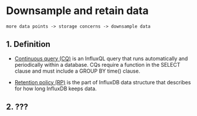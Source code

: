 # Downsample and retain data

```
more data points -> storage concerns -> downsample data
```

## 1. Definition

- [Continuous query (CQ)](https://docs.influxdata.com/influxdb/v1.8/query_language/continuous_queries/) is an InfluxQL query that runs automatically and periodically within a database. CQs require a function in the SELECT clause and must include a GROUP BY time() clause.

- [Retention policy (RP)](https://docs.influxdata.com/influxdb/v1.8/query_language/manage-database/#retention-policy-management) is the part of InfluxDB data structure that describes for how long InfluxDB keeps data.

## 2. ???
